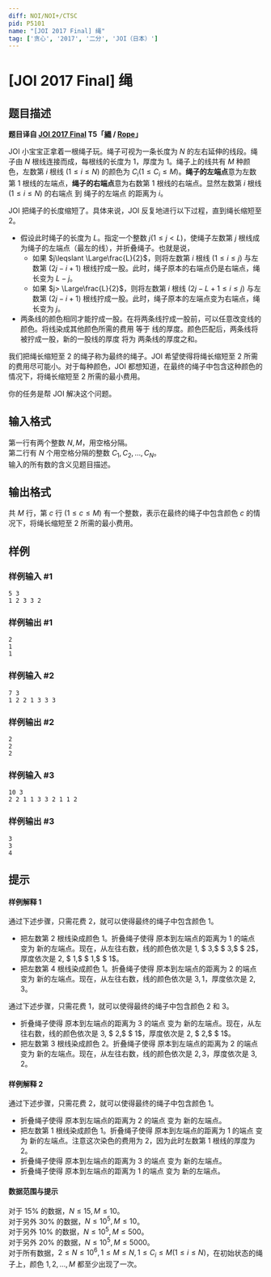 ```yaml
---
diff: NOI/NOI+/CTSC
pid: P5101
name: "[JOI 2017 Final] 绳"
tag: ['贪心', '2017', '二分', 'JOI（日本）']
---
```

# [JOI 2017 Final] 绳
## 题目描述

**题目译自 [JOI 2017 Final](https://www.ioi-jp.org/joi/2016/2017-ho/) T5「[縄](https://www.ioi-jp.org/joi/2016/2017-ho/2017-ho.pdf) / [Rope](https://www.ioi-jp.org/joi/2016/2017-ho/2017-ho-en.pdf)」**

 JOI 小宝宝正拿着一根绳子玩。绳子可视为一条长度为 $N$ 的左右延伸的线段。绳子由 $N$ 根线连接而成，每根线的长度为 $1$，厚度为 $1$。绳子上的线共有 $M$ 种颜色，左数第 $i$ 根线 $(1\leqslant i\leqslant N)$ 的颜色为 $C_i(1\leqslant C_i\leqslant M)$。**绳子的左端点**意为左数第 $1$ 根线的左端点，**绳子的右端点**意为右数第 $1$ 根线的右端点。显然左数第 $i$ 根线 $(1\leqslant i\leqslant N)$ 的右端点 到 绳子的左端点 的距离为 $i$。

JOI 把绳子的长度缩短了。具体来说，JOI 反复地进行以下过程，直到绳长缩短至 $2$。

* 假设此时绳子的长度为 $L$。指定一个整数 $j(1\leqslant j<L)$，使绳子左数第 $j$ 根线成为绳子的左端点（最左的线），并折叠绳子。也就是说，
  - 如果 $j\leqslant \Large\frac{L}{2}$，则将左数第 $i$ 根线 $(1\leqslant i\leqslant j)$ 与左数第 $(2j-i+1)$ 根线拧成一股。此时，绳子原本的右端点仍是右端点，绳长变为 $L-j$。
  - 如果 $j> \Large\frac{L}{2}$，则将左数第 $i$ 根线 $(2j-L+1\leqslant i\leqslant j)$ 与左数第 $(2j-i+1)$ 根线拧成一股。此时，绳子原本的左端点变为右端点，绳长变为 $j$。
* 两条线的颜色相同才能拧成一股。在将两条线拧成一股前，可以任意改变线的颜色。将线染成其他颜色所需的费用 等于 线的厚度。颜色匹配后，两条线将被拧成一股，新的一股线的厚度 将为 两条线的厚度之和。

我们把绳长缩短至 $2$ 的绳子称为最终的绳子。JOI 希望使得将绳长缩短至 $2$ 所需的费用尽可能小。对于每种颜色，JOI 都想知道，在最终的绳子中包含这种颜色的情况下，将绳长缩短至 $2$ 所需的最小费用。

你的任务是帮 JOI 解决这个问题。
## 输入格式

第一行有两个整数 $N, M$，用空格分隔。  
第二行有 $N$ 个用空格分隔的整数 $C_1, C_2, \ldots, C_N$。  
输入的所有数的含义见题目描述。
## 输出格式

共 $M$ 行，第 $c$ 行 $(1\leqslant c\leqslant M)$ 有一个整数，表示在最终的绳子中包含颜色 $c$ 的情况下，将绳长缩短至 $2$ 所需的最小费用。
## 样例

### 样例输入 #1
```
5 3
1 2 3 3 2
```
### 样例输出 #1
```
2
1
1
```
### 样例输入 #2
```
7 3
1 2 2 1 3 3 3
```
### 样例输出 #2
```
2
2
2
```
### 样例输入 #3
```
10 3
2 2 1 1 3 3 2 1 1 2
```
### 样例输出 #3
```
3
3
4
```
## 提示

#### 样例解释 1
通过下述步骤，只需花费 $2$，就可以使得最终的绳子中包含颜色 $1$。
* 把左数第 $2$ 根线染成颜色 $1$。折叠绳子使得 原本到左端点的距离为 $1$ 的端点 变为 新的左端点。现在，从左往右数，线的颜色依次是 $1,$ $ 3,$ $ 3,$ $ 2$，厚度依次是 $2,$ $ 1,$ $ 1,$ $ 1$。
* 把左数第 $4$ 根线染成颜色 $1$。折叠绳子使得 原本到左端点的距离为 $2$ 的端点 变为 新的左端点。现在，从左往右数，线的颜色依次是 $3, 1$，厚度依次是 $2, 3$。

通过下述步骤，只需花费 $1$，就可以使得最终的绳子中包含颜色 $2$ 和 $3$。
* 折叠绳子使得 原本到左端点的距离为 $3$ 的端点 变为 新的左端点。现在，从左往右数，线的颜色依次是 $3,$ $ 2,$ $ 1$，厚度依次是 $2,$ $ 2,$ $ 1$。
* 把左数第 $3$ 根线染成颜色 $2$。折叠绳子使得 原本到左端点的距离为 $2$ 的端点 变为 新的左端点。现在，从左往右数，线的颜色依次是 $2, 3$，厚度依次是 $3, 2$。

#### 样例解释 2
通过下述步骤，只需花费 $2$，就可以使得最终的绳子中包含颜色 $1$。
* 折叠绳子使得 原本到左端点的距离为 $2$ 的端点 变为 新的左端点。
* 把左数第 $1$ 根线染成颜色 $1$。折叠绳子使得 原本到左端点的距离为 $1$ 的端点 变为 新的左端点。注意这次染色的费用为 $2$，因为此时左数第 $1$ 根线的厚度为 $2$。
* 折叠绳子使得 原本到左端点的距离为 $3$ 的端点 变为 新的左端点。
* 折叠绳子使得 原本到左端点的距离为 $1$ 的端点 变为 新的左端点。

#### 数据范围与提示
对于 $15\%$ 的数据，$N\leqslant 15, M\leqslant 10$。  
对于另外 $30\%$ 的数据，$N\leqslant 10^5, M\leqslant 10$。  
对于另外 $10\%$ 的数据，$N\leqslant 10^5, M\leqslant 500$。  
对于另外 $20\%$ 的数据，$N\leqslant 10^5, M\leqslant 5000$。  
对于所有数据，$2\leqslant N\leqslant 10^6, 1\leqslant M\leqslant N, 1\leqslant C_i\leqslant M(1\leqslant i\leqslant N)$，在初始状态的绳子上，颜色 $1, 2, \ldots, M$ 都至少出现了一次。

